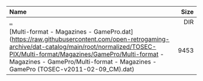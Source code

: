 |Name|Size|
|:---|---:|
|[..](../index.html)|DIR|
|[Multi-format - Magazines - GamePro.dat](https://raw.githubusercontent.com/open-retrogaming-archive/dat-catalog/main/root/normalized/TOSEC-PIX/Multi-format/Magazines/GamePro/Multi-format - Magazines - GamePro/Multi-format - Magazines - GamePro (TOSEC-v2011-02-09_CM).dat)|9453|
